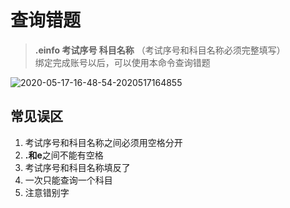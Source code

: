 # 查询错题

> **.einfo 考试序号 科目名称** （考试序号和科目名称必须完整填写）<br>绑定完成账号以后，可以使用本命令查询错题

![2020-05-17-16-48-54-2020517164855](http://cdn.doeca.cc/images/2020-05-17-16-48-54-2020517164855.png)

## 常见误区
1. 考试序号和科目名称之间必须用空格分开
2. **.**和**e**之间不能有空格
3. 考试序号和科目名称填反了
4. 一次只能查询一个科目
5. 注意错别字